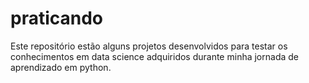 # praticando
Este repositório estão alguns projetos desenvolvidos para testar os conhecimentos em data science adquiridos durante minha jornada de aprendizado em python. 
